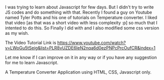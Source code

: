 I was trying to learn about Javascript for few days. But I didn't try to write JS codes and do something with that.
Recently I found a guy on Youtube named Tyler Potts and his one of tutorials on Temperature converter. I liked that video [as that was a short video with less complexity :p] so much that I intented to do this.
So Finally I did with and I also modified some css version as my wish.


The Video Tutorial Link is https://www.youtube.com/watch?v=LWoGu5tSeig&list=PLR8vUZDE6IeN2nqa6d0ezPNPcPrcOufCR&index=1


Let me know if I can improve on it in any way or if you have any suggestion for me to learn Javascript.

A Temperature Converter Application using HTML, CSS, Javascript only.
